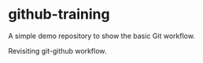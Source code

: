 # github-training
A simple demo repository to show the basic Git workflow.

Revisiting git-github workflow.

